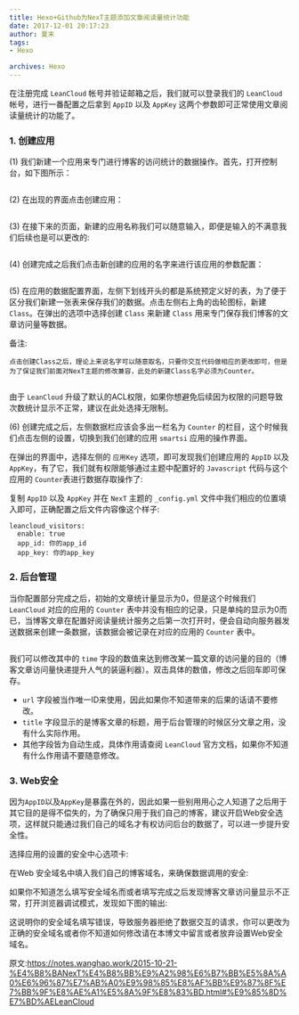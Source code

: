 ```yaml
---
title: Hexo+Github为NexT主题添加文章阅读量统计功能
date: 2017-12-01 20:17:23
author: 夏末
tags:
- Hexo

archives: Hexo
---
```



在注册完成 `LeanCloud` 帐号并验证邮箱之后，我们就可以登录我们的 `LeanCloud` 帐号，进行一番配置之后拿到 `AppID` 以及 `AppKey` 这两个参数即可正常使用文章阅读量统计的功能了。

### 1. 创建应用

(1) 我们新建一个应用来专门进行博客的访问统计的数据操作。首先，打开控制台，如下图所示：

![]()

(2) 在出现的界面点击创建应用：

![]()

(3) 在接下来的页面，新建的应用名称我们可以随意输入，即便是输入的不满意我们后续也是可以更改的:

![]()

(4) 创建完成之后我们点击新创建的应用的名字来进行该应用的参数配置：

![]()

(5) 在应用的数据配置界面，左侧下划线开头的都是系统预定义好的表，为了便于区分我们新建一张表来保存我们的数据。点击左侧右上角的齿轮图标，新建 `Class`。在弹出的选项中选择创建 `Class` 来新建 `Class` 用来专门保存我们博客的文章访问量等数据。

备注:
```
点击创建Class之后，理论上来说名字可以随意取名，只要你交互代码做相应的更改即可，但是为了保证我们前面对NexT主题的修改兼容，此处的新建Class名字必须为Counter。
```

![]()

由于 `LeanCloud` 升级了默认的ACL权限，如果你想避免后续因为权限的问题导致次数统计显示不正常，建议在此处选择无限制。

(6) 创建完成之后，左侧数据栏应该会多出一栏名为 `Counter` 的栏目，这个时候我们点击左侧的设置，切换到我们创建的应用 `smartsi` 应用的操作界面。


在弹出的界面中，选择左侧的 `应用Key` 选项，即可发现我们创建应用的 `AppID` 以及 `AppKey`，有了它，我们就有权限能够通过主题中配置好的 `Javascript` 代码与这个应用的 `Counter`表进行数据存取操作了:

复制 `AppID` 以及 `AppKey` 并在 `NexT` 主题的 `_config.yml` 文件中我们相应的位置填入即可，正确配置之后文件内容像这个样子:
```
leancloud_visitors:
  enable: true
  app_id: 你的app_id
  app_key: 你的app_key
```

### 2. 后台管理

当你配置部分完成之后，初始的文章统计量显示为0，但是这个时候我们 `LeanCloud` 对应的应用的 `Counter` 表中并没有相应的记录，只是单纯的显示为0而已，当博客文章在配置好阅读量统计服务之后第一次打开时，便会自动向服务器发送数据来创建一条数据，该数据会被记录在对应的应用的 `Counter` 表中。

![]()

我们可以修改其中的 `time` 字段的数值来达到修改某一篇文章的访问量的目的（博客文章访问量快递提升人气的装逼利器）。双击具体的数值，修改之后回车即可保存。
- `url` 字段被当作唯一ID来使用，因此如果你不知道带来的后果的话请不要修改。
- `title` 字段显示的是博客文章的标题，用于后台管理的时候区分文章之用，没有什么实际作用。
- 其他字段皆为自动生成，具体作用请查阅 `LeanCloud` 官方文档，如果你不知道有什么作用请不要随意修改。

### 3. Web安全

因为`AppID`以及`AppKey`是暴露在外的，因此如果一些别用用心之人知道了之后用于其它目的是得不偿失的，为了确保只用于我们自己的博客，建议开启Web安全选项，这样就只能通过我们自己的域名才有权访问后台的数据了，可以进一步提升安全性。

选择应用的设置的安全中心选项卡:

在Web 安全域名中填入我们自己的博客域名，来确保数据调用的安全:

如果你不知道怎么填写安全域名而或者填写完成之后发现博客文章访问量显示不正常，打开浏览器调试模式，发现如下图的输出:

这说明你的安全域名填写错误，导致服务器拒绝了数据交互的请求，你可以更改为正确的安全域名或者你不知道如何修改请在本博文中留言或者放弃设置Web安全域名。



原文:https://notes.wanghao.work/2015-10-21-%E4%B8%BANexT%E4%B8%BB%E9%A2%98%E6%B7%BB%E5%8A%A0%E6%96%87%E7%AB%A0%E9%98%85%E8%AF%BB%E9%87%8F%E7%BB%9F%E8%AE%A1%E5%8A%9F%E8%83%BD.html#%E9%85%8D%E7%BD%AELeanCloud
